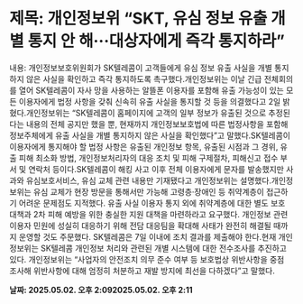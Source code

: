 # **제목: 개인정보위 “SKT, 유심 정보 유출 개별 통지 안 해···대상자에게 즉각 통지하라”**

  내용: 개인정보보호위원회가 SK텔레콤이 고객들에게 유심 정보 유출 사실을 개별 통지하지 않은 사실을 확인하고 즉각 통지하도록 촉구했다.개인정보위는 이날 긴급 전체회의를 열어 SK텔레콤이 자사 망을 사용하는 알뜰폰 이용자를 포함해 유출 가능성이 있는 모든 이용자에게 법정 사항을 갖춰 신속히 유출 사실을 통지할 것 등을 의결했다고 2일 밝혔다.개인정보위는 “SK텔레콤이 홈페이지에 고객의 일부 정보가 유출된 것으로 추정된다는 내용의 전체 공지만 했을 뿐, 현재까지 개인정보보호법에 따른 법정사항을 포함해 정보주체에게 유출 사실을 개별 통지하지 않은 사실을 확인했다”고 말했다.SK텔레콤이 이용자에게 통지해야 할 법정 사항은 유출된 개인정보 항목, 유출된 시점과 그 경위, 유출 피해 최소화 방법, 개인정보처리자의 대응 조치 및 피해 구제절차, 피해신고 접수 부서 및 연락처 등이다.SK텔레콤이 해킹 사고 이후 전체 이용자에게 문자를 발송했지만 사과와 유심보호서비스, 유심 교체 관련 내용만 기재됐다고 개인정보위는 설명했다.개인정보위는 유심 교체가 현장 방문을 통해서만 가능해 고령층·장애인 등 취약계층이 접근하기 어려운 문제점도 지적했다. 유출 사실 이용자 통지 외에 취약계층에 대한 별도 보호 대책과 2차 피해 예방을 위한 충실한 지원 대책을 마련하라고 요구했다. 개인정보 관련 이용자 민원에 성실히 대응하기 위해 전담 대응팀을 확대해 사태가 완전히 해결될 때까지 운영할 것도 주문했다. SK텔레콤은 7일 이내에 조치 결과를 제출해야 한다.현재 개인정보위는 SK텔레콤 개인정보 처리와 관련된 개별 시스템에 대한 전수조사를 추진하고 있다. 개인정보위는 “사업자의 안전조치 의무 준수 여부 등 보호법상 위반사항을 중점 조사해 위반사항에 대해 엄정히 처분하고 재발 방지에 최선을 다하겠다”고 말했다.

  **날짜: 2025.05.02. 오후 2:092025.05.02. 오후 2:11**